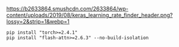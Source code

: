 
https://b2633864.smushcdn.com/2633864/wp-content/uploads/2019/08/keras_learning_rate_finder_header.png?lossy=2&strip=1&webp=1

```shell
pip install "torch>=2.4.1"
pip install "flash-attn>=2.6.3" --no-build-isolation
```
